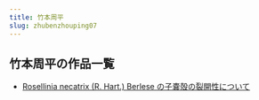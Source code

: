 ```yaml
---
title: 竹本周平
slug: zhubenzhouping07
---
```


## 竹本周平の作品一覧

- [Rosellinia necatrix (R. Hart.) Berlese の子嚢殻の裂開性について](rosellinianecatrixrhartberlesenozinangquenoliekaixingnitsuited1)
